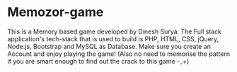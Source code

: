 # Memozor-game

This is a Memory based game developed by Dinesh Surya.
The Full stack application's tech-stack that is used to build is PHP, HTML, CSS, jQuery, Node.js, Bootstrap and MySQL as Database.
Make sure you create an Account and enjoy playing the game!
(Also no need to memorise the pattern if you are smart enough to find out the crack to this game -_+)
